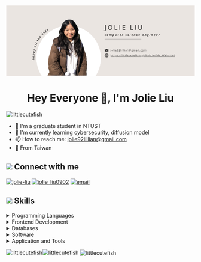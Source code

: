 <div align="center">
    <img src="Cover.png" alt="cover image">
</div>

<h1 align="center">Hey Everyone 👋, I'm Jolie Liu</h1>

<p align="left"> 
    <img src="https://komarev.com/ghpvc/?username=littlecutefish&label=Profile%20views&color=ff69b4&style=flat" alt="littlecutefish" /> 
</p>

- 🏫 I'm a graduate student in NTUST
- 🌱 I'm currently learning cybersecurity, diffusion model
- 📫 How to reach me: jolie92lillian@gmail.com
- 📍 From Taiwan

## <img src="https://media.giphy.com/media/mGcNjsfWAjY5AEZNw6/giphy.gif" width="25"><b> Connect with me</b>

<p align="left">
<a href="https://linkedin.com/in/jolie-liu-295705292" target="blank"><img align="center" src="https://raw.githubusercontent.com/rahuldkjain/github-profile-readme-generator/master/src/images/icons/Social/linked-in-alt.svg" alt="jolie-liu" height="30" width="40" /></a>
<a href="https://www.instagram.com/jolie_liu0902/" target="blank"><img align="center" src="https://raw.githubusercontent.com/rahuldkjain/github-profile-readme-generator/master/src/images/icons/Social/instagram.svg" alt="jolie_liu0902" height="30" width="40" /></a>
<a href="mailto:jolie92lillian@gmail.com"><img align="center" src="https://img.icons8.com/?size=100&id=P7UIlhbpWzZm&format=png&color=000000" alt="email" height="30" width="40" />
</a>
</p>

## <img src="https://media2.giphy.com/media/QssGEmpkyEOhBCb7e1/giphy.gif?cid=ecf05e47a0n3gi1bfqntqmob8g9aid1oyj2wr3ds3mg700bl&rid=giphy.gif" width ="25"><b> Skills</b>

<p align="center">

<details>
<summary>Programming Languages</summary> <br>
<img src="https://img.shields.io/badge/C-00599C?style=for-the-badge&logo=c&logoColor=white">
<img src="https://img.shields.io/badge/C%2B%2B-00599C?style=for-the-badge&logo=c%2B%2B&logoColor=white">
<img src="https://img.shields.io/badge/Python-3776AB?style=for-the-badge&logo=python&logoColor=white">
<img src="https://img.shields.io/badge/Swift-FA7343?style=for-the-badge&logo=swift&logoColor=white">
<br>
</details>
    
<details>
<summary>Frontend Development</summary> <br>
<img src="https://img.shields.io/badge/html-%23E34F26.svg?style=for-the-badge&logo=html5&logoColor=white">
<img src="https://img.shields.io/badge/css-%231572B6.svg?style=for-the-badge&logo=css3&logoColor=white">
</details>

<details>
<summary>Databases</summary> <br>
<img src="https://img.shields.io/badge/SQL-025E8C?style=for-the-badge&logo=sql&logoColor=white">
<img src="https://img.shields.io/badge/MySQL-4479A1?style=for-the-badge&logo=mysql&logoColor=white">
<img src="https://img.shields.io/badge/SQL_Server-CC2927?style=for-the-badge&logo=microsoft-sql-server&logoColor=white">
</details>

<details>
<summary>Software</summary> <br>
<img src="https://img.shields.io/badge/Figma-F24E1E?style=for-the-badge&logo=figma&logoColor=white">
<img src="https://img.shields.io/badge/Canva-%2300C4CC.svg?style=for-the-badge&logo=Canva&logoColor=white">
</details>

<details> 
<summary>Application and Tools</summary> <br>   
<img src="https://img.shields.io/badge/Visual%20Studio%20Code-0078d7.svg?style=for-the-badge&logo=visual-studio-code&logoColor=white">
<img src="https://img.shields.io/badge/git-%23F05033.svg?style=for-the-badge&logo=git&logoColor=white">
<img src="https://img.shields.io/badge/github-%23121011.svg?style=for-the-badge&logo=github&logoColor=white">
</br>    
<img src="https://img.shields.io/badge/Linux-FCC624?style=for-the-badge&logo=linux&logoColor=black">
<img src="https://img.shields.io/badge/Windows-0078D6?style=for-the-badge&logo=windows&logoColor=white">
<img src="https://img.shields.io/badge/macOS-000000?style=for-the-badge&logo=apple&logoColor=white">
</br>
<img src="https://img.shields.io/badge/Docker-2496ED?style=for-the-badge&logo=docker&logoColor=white">
<img src="https://img.shields.io/badge/Google_chrome-4285F4?style=for-the-badge&logo=Google-chrome&logoColor=white">
<img src="https://img.shields.io/badge/Microsoft_Office-D83B01?style=for-the-badge&logo=microsoft-office&logoColor=white">
</details>
</p>


<p><img align="left" src="https://github-readme-stats.vercel.app/api/top-langs?username=littlecutefish&show_icons=true&locale=en&layout=compact" alt="littlecutefish" /></p>


<p><img align="left" src="https://github-readme-streak-stats.herokuapp.com?user=littlecutefish" alt="littlecutefish" /></p>

<p>&nbsp;<img align="center" src="https://github-readme-stats.vercel.app/api?username=littlecutefish&show_icons=true&locale=en" alt="littlecutefish" /></p>

<!--
**littlecutefish/littlecutefish** is a ✨ _special_ ✨ repository because its `README.md` (this file) appears on your GitHub profile.

Here are some ideas to get you started:

- 🔭 I’m currently working on ...
- 🌱 I’m currently learning ...
- 👯 I’m looking to collaborate on ...
- 🤔 I’m looking for help with ...
- 💬 Ask me about ...
- 📫 How to reach me: ...
- 😄 Pronouns: ...
- ⚡ Fun fact: ...
-->
